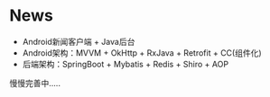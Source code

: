 # News
* Android新闻客户端 + Java后台
* Android架构：MVVM + OkHttp + RxJava + Retrofit + CC(组件化)
* 后端架构：SpringBoot + Mybatis + Redis + Shiro + AOP

慢慢完善中.....
